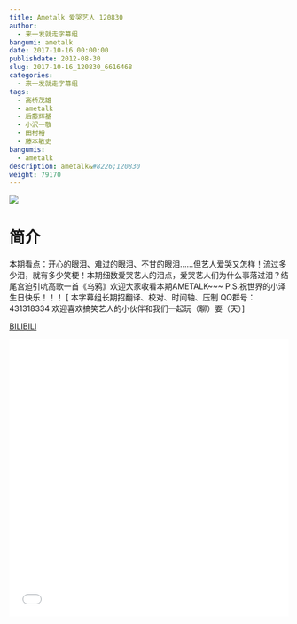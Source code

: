 ```yaml
---
title: Ametalk 爱哭艺人 120830
author: 
  - 来一发就走字幕组
bangumi: ametalk
date: 2017-10-16 00:00:00
publishdate: 2012-08-30
slug: 2017-10-16_120830_6616468
categories: 
  - 来一发就走字幕组
tags: 
  - 高桥茂雄
  - ametalk
  - 后藤辉基
  - 小沢一敬
  - 田村裕
  - 藤本敏史
bangumis: 
  - ametalk
description: ametalk&#8226;120830
weight: 79170
---
```


![](https://i.imgur.com/2NEMyoG.jpg)

# 简介  
本期看点：开心的眼泪、难过的眼泪、不甘的眼泪……但艺人爱哭又怎样！流过多少泪，就有多少笑梗！本期细数爱哭艺人的泪点，爱哭艺人们为什么事落过泪？结尾宫迫引吭高歌一首《乌鸦》欢迎大家收看本期AMETALK~~~ 
P.S.祝世界的小泽生日快乐！！！
[ 本字幕组长期招翻译、校对、时间轴、压制   QQ群号：431318334 欢迎喜欢搞笑艺人的小伙伴和我们一起玩（聊）耍（天）]

  [BILIBILI](https://www.bilibili.com/video/av6616468/)


  <iframe src="//www.bilibili.com/html/html5player.html?cid=10766578&aid=6616468" width="100%" height="500" frameborder="0" allowfullscreen="allowfullscreen"></iframe>

